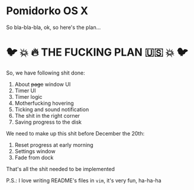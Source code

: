# Pomidorko OS X

So bla-bla-bla, ok, so here's the plan...

# :bird: :boom: :fire: THE FUCKING PLAN :us: :boom: :bird:

So, we have following shit done:

1. About ~~page~~ window UI
2. Timer UI 
3. Timer logic
4. Motherfucking hovering
5. Ticking and sound notification
6. The shit in the right corner
7. Saving progress to the disk

We need to make up this shit before December the 20th:

1. Reset progress at early morning
2. Settings window
3. Fade from dock

That's all the shit needed to be implemented

P.S.: I love writing README's files in `vim`, it's very fun, ha-ha-ha
